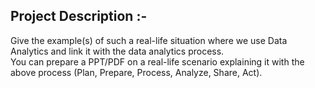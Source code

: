 ## Project Description :-
Give the example(s) of such a real-life situation where we use Data Analytics and link it with the data analytics process.   
You can prepare a PPT/PDF on a real-life scenario explaining it with the above process (Plan, Prepare, Process, Analyze, Share, Act).
